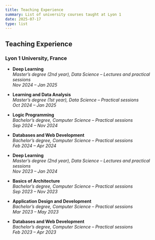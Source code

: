 ```yaml
---
title: Teaching Experience
summary: List of university courses taught at Lyon 1
date: 2025-07-17
type: list
---
```


## Teaching Experience

### Lyon 1 University, France

- **Deep Learning**  
  *Master’s degree (2nd year), Data Science – Lectures and practical sessions*  
  _Nov 2024 – Jan 2025_

- **Learning and Data Analysis**  
  *Master’s degree (1st year), Data Science – Practical sessions*  
  _Oct 2024 – Jan 2025_

- **Logic Programming**  
  *Bachelor’s degree, Computer Science – Practical sessions*  
  _Sep 2024 – Nov 2024_

- **Databases and Web Development**  
  *Bachelor’s degree, Computer Science – Practical sessions*  
  _Feb 2024 – Apr 2024_

- **Deep Learning**  
  *Master’s degree (2nd year), Data Science – Lectures and practical sessions*  
  _Nov 2023 – Jan 2024_

- **Basics of Architecture**  
  *Bachelor’s degree, Computer Science – Practical sessions*  
  _Sep 2023 – Nov 2023_

- **Application Design and Development**  
  *Bachelor’s degree, Computer Science – Practical sessions*  
  _Mar 2023 – May 2023_

- **Databases and Web Development**  
  *Bachelor’s degree, Computer Science – Practical sessions*  
  _Feb 2023 – Apr 2023_